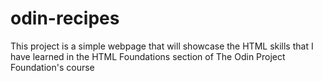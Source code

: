 # odin-recipes

This project is a simple webpage that will showcase the HTML skills that I have learned in the HTML Foundations section of The Odin Project Foundation's course